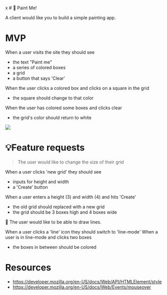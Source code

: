 x # 🎨 Paint Me! 

A client would like you to build a simple painting app.

# MVP

When a user visits the site they should see
  - the text "Paint me"
  - a series of colored boxes
  - a grid
  - a button that says 'Clear'

When the user clicks a colored box and clicks on a square in the grid
  - the square should change to that color

When the user has colored some boxes and clicks clear
  - the grid's color should return to white

![](assets/asset1.png?raw=true)

# 💡Feature requests

> The user would like to change the size of their grid

When a user clicks 'new grid' they should see
  - inputs for height and width
  - a 'Create' button

When a user enters a height (3) and width (4) and hits 'Create'
  - the old grid should replaced with a new grid
  - the grid should be 3 boxes high and 4 boxes wide

🚀 The user would like to be able to draw lines.

When a user clicks a 'line' icon they should switch to 'line-mode'
When a user is in line-mode and clicks two boxes
  - the boxes in between should be colored

# Resources
- https://developer.mozilla.org/en-US/docs/Web/API/HTMLElement/style
- https://developer.mozilla.org/en-US/docs/Web/Events/mouseover
